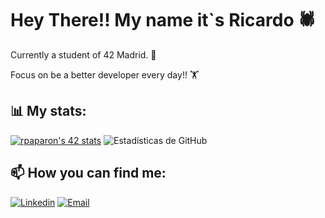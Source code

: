 # Hey There!! My name it`s Ricardo 🕷️

Currently a student of 42 Madrid. 💾

Focus on be a better developer every day!! 🏋

## 📊 My stats:

[![rpaparon's 42 stats](https://badge.mediaplus.ma/binary/rpaparon?1337Badge=off&UM6P=off)](https://github.com/oakoudad/badge42) ![Estadísticas de GitHub](https://github-readme-stats.vercel.app/api?username=rpaparoni&show_icons=true&theme=radical)

## 📫 How you can find me:

[![Linkedin](https://img.shields.io/badge/-LinkedIn-blue?style=flat&logo=Linkedin&logoColor=white)](https://www.linkedin.com/in/ricardo-paparoni/) [![Email](https://img.shields.io/badge/Email-Contact-red?style=flat&logo=gmail&logoColor=white)](mailto:paparoniricardo@gmail.com)




